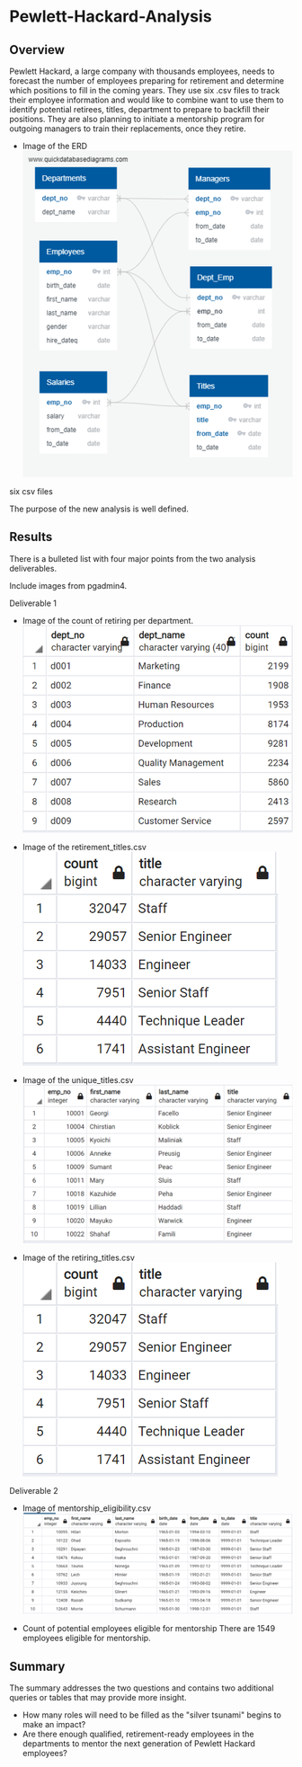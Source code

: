 # Pewlett-Hackard-Analysis

## Overview
Pewlett Hackard, a large company with thousands employees, needs to forecast the number of employees preparing for retirement and determine which positions to fill in the coming years. They use six .csv files to track their employee information and would like to combine want to use them to identify potential retirees, titles, department to prepare to backfill their positions. They are also planning to initiate a mentorship program for outgoing managers to train their replacements, once they retire.

* Image of the ERD
![PW-ERD](https://github.com/jp3tty/Pewlett-Hackard-Analysis/blob/main/Images/EmployeeDB.png)

six csv files 

The purpose of the new analysis is well defined.

## Results

There is a bulleted list with four major points from the two analysis deliverables.

Include images from pgadmin4.

Deliverable 1
* Image of the count of retiring per department.
![RetiringPerDept](https://github.com/jp3tty/Pewlett-Hackard-Analysis/blob/main/Images/RetiringPerDeptCount.PNG)

* Image of the retirement_titles.csv
![RetiringTitles](https://github.com/jp3tty/Pewlett-Hackard-Analysis/blob/main/Images/RetiringTitleCount.PNG)

* Image of the unique_titles.csv
![UniqueTitles](https://github.com/jp3tty/Pewlett-Hackard-Analysis/blob/main/Images/UniqueTitles.PNG)

* Image of the retiring_titles.csv
![RetiringTitleCount](https://github.com/jp3tty/Pewlett-Hackard-Analysis/blob/main/Images/RetiringTitleCount.PNG)

Deliverable 2
* Image of mentorship_eligibility.csv
![MentorshipEligibility](https://github.com/jp3tty/Pewlett-Hackard-Analysis/blob/main/Images/MentorshipEligibility.PNG)

* Count of potential employees eligible for mentorship
There are 1549 employees eligible for mentorship.


## Summary

The summary addresses the two questions and contains two additional queries or tables that may provide more insight.

* How many roles will need to be filled as the "silver tsunami" begins to make an impact?
* Are there enough qualified, retirement-ready employees in the departments to mentor the next generation of Pewlett Hackard employees?